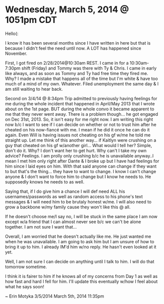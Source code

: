 # Wednesday, March 5, 2014 @ 1051pm CDT

Hello(:

I know it has been several months since I have written in here but that is because I didn't feel the need until now. A LOT has happened since November.

First, I got fired on 2/28/2014@10:30am REST. I came in for a 10:30am-7:30pm shift (Friday) and Tommy was there with Ty & Chris. I came in early like always, and as soon as Tommy and Ty had free time they fired me. Why? I made a mistake that happens all of the time but I'm white & have too much of a mind of my own. Whatever. Filed unemployment the same day & I am still waiting to hear back.

Second on 3/4/14 @ 8:34pm Trip admitted to previously having feelings for me during the whole incident that happened in April/May 2013 that I wrote about on the 1st page. BUT during the whole convo it became apparent to me that they never went away. There is a problem though… he got engaged on Dec 31st, 2013. So, it isn't easy for me right now. I am writing this right now b/c I want to see if I can decide on whether or not to trust him after he cheated on his now-fiancé with me. I mean if he did it once he can do it again. Even Will is having issues not cheating on his gf w/me he told me straight up. Let me think of this another way… if Kaitlyn were crushing on a guy that cheated on his gf w/another girl… What would I tell her? Simple, don't do it. Why? I don't want her to get hurt. Why can't I take my own advice? Feelings. I am prolly only crushing b/c he is unavailable anyway..I mean I met him only right after Dante & I broke up but I have had feelings for him since I laid eyes on him. With that said anyone can change if they want to but that's the thing… they have to want to change. I know I can't change anyone & I don't want to force him to change but I know he needs to. He supposedly knows he needs to as well.

Saying that, if I do give him a chance I will def need ALL his usernames/passwords as well as random access to his phone's text messages & I will need him to be brutaly honest w/me. I will also need to grow a backbone w/my family cause they won't like this @ all.

If he doesn't choose me/I say no, I will be stuck in the same place I am now except w/a friend that I can almost never see b/c we can't be alone together. I am not sure I want that…

Overall, I am worried that he doesn't actually like me. He just wanted me when he was unavailable. I am going to ask him but I am unsure of how to bring it up to him. I already IM'd him w/no reply. He hasn't even looked at it yet.

Well, I am not sure I can decide on anything until I talk to him. I will do that tomorrow sometime.

I think it is fairer to him if he knows all of my concerns from Day 1 as well as how fast and hard I fell for him. I'll update this eventually w/how I feel about what he says soon!

~ Erin Motyka 3/5/2014 March 5th, 2014 11:35pm